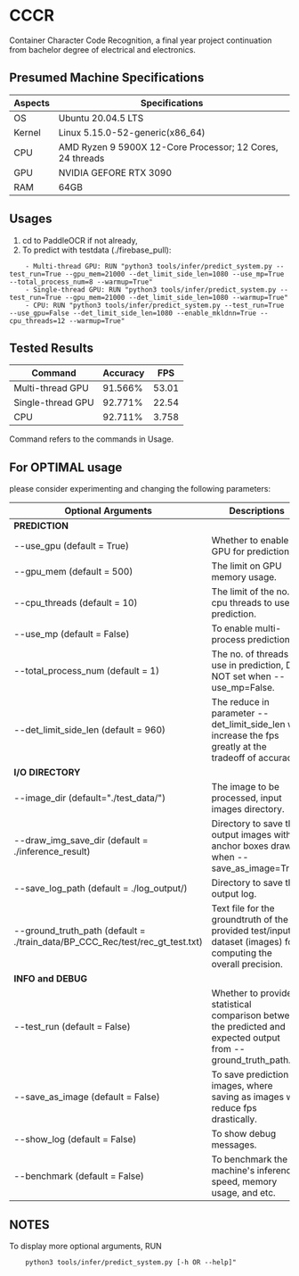 # CCCR
Container Character Code Recognition, a final year project continuation from bachelor degree of electrical and electronics.

## Presumed Machine Specifications
| Aspects     | Specifications                                              |
|-------------|-------------------------------------------------------------|
| OS          | Ubuntu 20.04.5 LTS                                          |
| Kernel      | Linux 5.15.0-52-generic(x86_64)                             |
| CPU         | AMD Ryzen 9 5900X 12-Core Processor; 12 Cores, 24 threads   |
| GPU         | NVIDIA GEFORE RTX 3090                                      |
| RAM         | 64GB                                                        |


## Usages
1. cd to PaddleOCR if not already,
2. To predict with testdata (./firebase_pull):
```
    - Multi-thread GPU: RUN "python3 tools/infer/predict_system.py --test_run=True --gpu_mem=21000 --det_limit_side_len=1080 --use_mp=True --total_process_num=8 --warmup=True"
    - Single-thread GPU: RUN "python3 tools/infer/predict_system.py --test_run=True --gpu_mem=21000 --det_limit_side_len=1080 --warmup=True"
    - CPU: RUN "python3 tools/infer/predict_system.py --test_run=True --use_gpu=False --det_limit_side_len=1080 --enable_mkldnn=True --cpu_threads=12 --warmup=True"
```

## Tested Results
| Command           | Accuracy | FPS   |
|-------------------|----------|-------|
| Multi-thread GPU  | 91.566%  | 53.01 |
| Single-thread GPU | 92.771%  | 22.54 |
| CPU               | 92.711%  | 3.758 |

Command refers to the commands in Usage.

## For OPTIMAL usage
please consider experimenting and changing the following parameters:

| Optional Arguments                                                            | Descriptions                                                                                                    |
|-------------------------------------------------------------------------------|-----------------------------------------------------------------------------------------------------------------|
|                                                                         **PREDICTION**                                                                                                          |
| --use_gpu            (default = True)                                         | Whether to enable GPU for prediction.                                                                           |
| --gpu_mem            (default = 500)                                          | The limit on GPU memory usage.                                                                                  |
| --cpu_threads        (default = 10)                                           | The limit of the no. of cpu threads to use in prediction.                                                       |
| --use_mp             (default = False)                                        | To enable multi-process prediction.                                                                             |
| --total_process_num  (default = 1)                                            | The no. of threads to use in prediction, DO NOT set when --use_mp=False.                                        |
| --det_limit_side_len (default = 960)                                          | The reduce in parameter --det_limit_side_len will increase the fps greatly at the tradeoff of accuracy.         |
|                                                                        **I/O DIRECTORY**                                                                                                        |
| --image_dir          (default="./test_data/")                             | The image to be processed, input images directory.                                                              |
| --draw_img_save_dir  (default = ./inference_result)                           | Directory to save the output images with anchor boxes drawn when --save_as_image=True.                          |
| --save_log_path      (default = ./log_output/)                                | Directory to save the output log.                                                                               |
| --ground_truth_path  (default = ./train_data/BP_CCC_Rec/test/rec_gt_test.txt) | Text file for the groundtruth of the provided test/input dataset (images) for computing the overall precision.  |
|                                                                        **INFO and DEBUG**                                                                                                       |
| --test_run           (default = False)                                        | Whether to provide statistical comparison between the predicted and expected output from --ground_truth_path.   |
| --save_as_image      (default = False)                                        | To save prediction in images, where saving as images will reduce fps drastically.                               |
| --show_log           (default = False)                                        | To show debug messages.                                                                                         |
| --benchmark          (default = False)                                        | To benchmark the machine's inference speed, memory usage, and etc.                                              |

## NOTES
To display more optional arguments, RUN 
```
    python3 tools/infer/predict_system.py [-h OR --help]"
```
